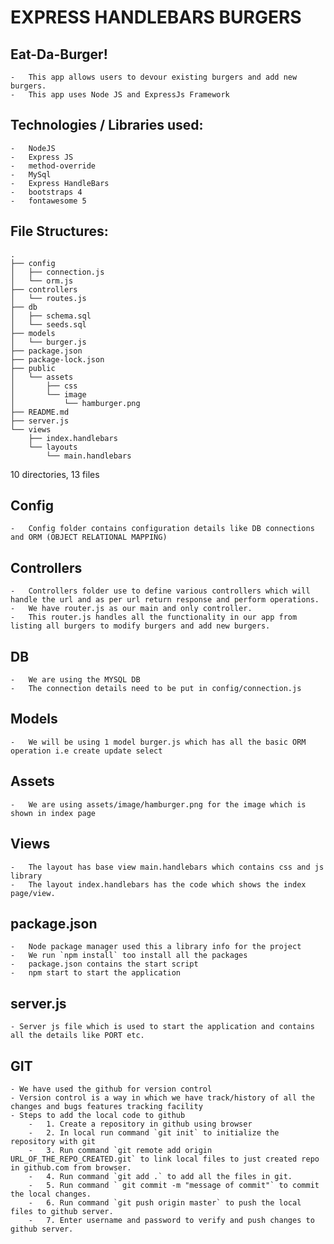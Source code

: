 # EXPRESS HANDLEBARS BURGERS

## Eat-Da-Burger!
    -   This app allows users to devour existing burgers and add new burgers.
    -   This app uses Node JS and ExpressJs Framework    

## Technologies / Libraries used:
    -   NodeJS
    -   Express JS
    -   method-override
    -   MySql
    -   Express HandleBars
    -   bootstraps 4 
    -   fontawesome 5

## File Structures:
    .
    ├── config
    │   ├── connection.js
    │   └── orm.js
    ├── controllers
    │   └── routes.js
    ├── db
    │   ├── schema.sql
    │   └── seeds.sql
    ├── models
    │   └── burger.js
    ├── package.json
    ├── package-lock.json
    ├── public
    │   └── assets
    │       ├── css
    │       └── image
    │           └── hamburger.png
    ├── README.md
    ├── server.js
    └── views
        ├── index.handlebars
        └── layouts
            └── main.handlebars

10 directories, 13 files

## Config
    -   Config folder contains configuration details like DB connections and ORM (OBJECT RELATIONAL MAPPING)

## Controllers
    -   Controllers folder use to define various controllers which will handle the url and as per url return response and perform operations.
    - 	We have router.js as our main and only controller.
    -   This router.js handles all the functionality in our app from listing all burgers to modify burgers and add new burgers.

## DB
    -   We are using the MYSQL DB
    -   The connection details need to be put in config/connection.js 

## Models
    -   We will be using 1 model burger.js which has all the basic ORM operation i.e create update select

## Assets
    -   We are using assets/image/hamburger.png for the image which is shown in index page

## Views
    -   The layout has base view main.handlebars which contains css and js library
    -   The layout index.handlebars has the code which shows the index page/view.

## package.json
    -   Node package manager used this a library info for the project
    -   We run `npm install` too install all the packages    
    -   package.json contains the start script
    -   npm start to start the application

## server.js 
    - Server js file which is used to start the application and contains all the details like PORT etc.

## GIT
    - We have used the github for version control
    - Version control is a way in which we have track/history of all the changes and bugs features tracking facility
    - Steps to add the local code to github
        -   1. Create a repository in github using browser
        -   2. In local run command `git init` to initialize the repository with git
        -   3. Run command `git remote add origin URL_OF_THE_REPO_CREATED.git` to link local files to just created repo in github.com from browser.
        -   4. Run command `git add .` to add all the files in git.
        -   5. Run command ` git commit -m "message of commit"` to commit the local changes.
        -   6. Run command `git push origin master` to push the local files to github server.
        -   7. Enter username and password to verify and push changes to github server.


